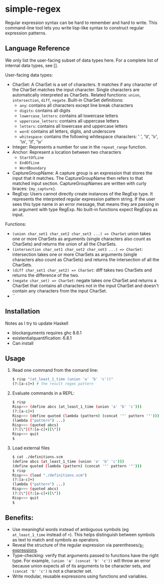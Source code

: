 # simple-regex

Regular expression syntax can be hard to remember and hard to write. This command-line tool lets you write lisp-like syntax to construct regular expression patterns.

## Language Reference

We only list the user-facing subset of data types here. For a complete list of internal data types, see [].

User-facing data types:

-   CharSet: A CharSet is a set of characters. It matches if any character of the CharSet matches the input character. Single characters are automatically interpreted as CharSets. Related functions: `union`, `intersection`, `diff`, `negate`. Built-in CharSet definitions:
    -   `any`: contains all characters except line break characters
    -   `digits`: contains all digits
    -   `lowercase_letters`: contains all lowercase letters
    -   `uppercase_letters`: contains all uppercase letters
    -   `letters`: contains all lowercase and uppercase letters
    -   `word`: contains all letters, digits, and underscore
    -   `whitespace`: contains the following whitespace characters: ' ', '\\t', '\\r', '\\n', '\\f', '\\v'
-   Integer: Represents a number for use in the `repeat_range` function.
-   Anchor: Represent a location between two characters
    -   `StartOfLine`
    -   `EndOfLine`
    -   `WordBoundary`
-   CaptureGroupName: A capture group is an expression that stores the input that it matches. The CaptureGroupName then refers to that matched input section. CaptureGroupNames are written with curly braces: `{my_capture}`.
-   RegExp: Users cannot directly create instances of the RegExp type. It represents the interpreted regular expression pattern string. If the user sees this type name in an error message, that means they are passing in an argument with type RegExp. No built-in functions expect RegExps as input.

Functions:

-   `(union char_set1 char_set2 char_set3 ...) => CharSet`
    union takes one or more CharSets as arguments (single characters also count as CharSets) and returns the union of all the CharSets.
-   `(intersection char_set1 char_set2 char_set3 ...) => CharSet`: intersection takes one or more CharSets as arguments (single characters also count as CharSets) and returns the intersection of all the CharSets.
-   `(diff char_set1 char_set2) => CharSet`: diff takes two CharSets and returns the difference of the two.
-   `(negate char_set) => CharSet`: negate takes one CharSet and returns a CharSet that contains all characters not in the input CharSet and doesn't contain any characters from the input CharSet.
-   ``

## Installation

Notes as I try to update Haskell

-   blockarguments requires ghc 8.6.1
-   existentialquantification: 6.8.1
-   Can install

## Usage

1. Read one command from the comand line:

    ```bash
    $ risp "(at_least_1_time (union 'a' 'b' 'c'))"
    (?:[a-c]+) # the result regex pattern
    ```

2. Evaluate commands in a REPL:

    ```bash
    $ risp
    Risp>>> (define abcs (at_least_1_time (union 'a' 'b' 'c')))
    (?:[a-c]+)
    Risp>>> (define quoted (lambda (pattern) (concat '"' pattern '"')))
    (lambda ("pattern") ...)
    Risp>>> (quoted abcs)
    (?:[\"](?:[a-c]+)[\"])
    Risp>>> quit
    $
    ```

3. Load external files

    ```bash
    $ cat ./definitions.scm
    (define abcs (at_least_1_time (union 'a' 'b' 'c')))
    (define quoted (lambda (pattern) (concat '"' pattern '"')))
    $ risp
    Risp>>> (load "./definitions.scm")
    (?:[a-c]+)
    (lambda ("pattern") ...)
    Risp>>> (quoted abcs)
    (?:[\"](?:[a-c]+)[\"])
    Risp>>> quit
    $
    ```

## Benefits:

-   Use meaningful words instead of ambiguous symbols (eg `at_least_1_time` instead of `+`).
    This helps distinguish between symbols as text to match and symbols as operators.
-   Reveal the structure of the regular expression via parentheses/[s-expressions](https://en.wikipedia.org/wiki/S-expression).
-   Type-checking: verify that arguments passed to functions have the right type.
    For example, `(union 'a' (concat 'b' 'c'))` will throw an error because union expects all of its arguments to be character sets, and `(concat 'b' 'c')` is not a character set.
-   Write modular, reusable expressions using functions and variables.
